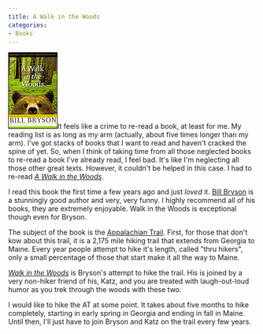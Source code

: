 ```yaml
---
title: A Walk in the Woods
categories:
- Books
---
```


[![](/assets/posts/2005/o_WalkInTheWoods.gif)](http://search.barnesandnoble.com/booksearch/isbnInquiry.asp?isbn=0767902521)It feels like a crime to re-read a book, at least for me. My reading
list is as long as my arm (actually, about five times longer than my
arm). I've got stacks of books that I want to read and haven't cracked
the spine of yet. So, when I think of taking time from all those
neglected books to re-read a book I've already read, I feel bad. It's
like I'm neglecting all those other great texts. However, it couldn't
be helped in this case. I had to re-read [_A Walk in the Woods_](http://search.barnesandnoble.com/booksearch/isbnInquiry.asp?isbn=0767902521).

I read this book the first time a few years ago and just _loved_ it. [Bill Bryson](http://search.barnesandnoble.com/booksearch/results.asp?ath=Bill+Bryson)
is a stunningly good author and very, very funny. I highly recommend
all of his books, they are extremely enjoyable. Walk in the Woods is
exceptional though even for Bryson.

The subject of the book is the [Appalachian Trail](http://www.appalachiantrail.org/).
First, for those that don't kow about this trail, it is a 2,175 mile
hiking trail that extends from Georgia to Maine. Every year people
attempt to hike it's length, called "thru hikers", only a small
percentage of those that start make it all the way to Maine.

[_Walk in the Woods_](http://search.barnesandnoble.com/booksearch/isbnInquiry.asp?isbn=0767902521)
is Bryson's attempt to hike the trail. His is joined by a very
non-hiker friend of his, Katz, and you are treated with laugh-out-loud
humor as you trek through the woods with these two.

I would like to hike the AT at some point. It takes about five months
to hike completely, starting in early spring in Georgia and ending in
fall in Maine. Until then, I'll just have to join Bryson and Katz on
the trail every few years.
